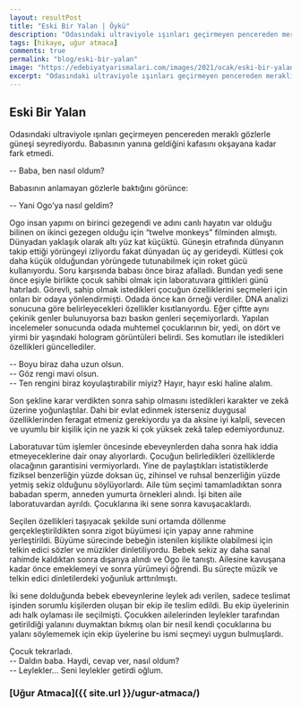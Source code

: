 ```yaml
---
layout: resultPost
title: "Eski Bir Yalan | Öykü"
description: "Odasındaki ultraviyole ışınları geçirmeyen pencereden meraklı gözlerle güneşi seyrediyordu."
tags: [hikaye, uğur atmaca]
comments: true
permalink: "blog/eski-bir-yalan"
image: "https://edebiyatyarismalari.com/images/2021/ocak/eski-bir-yalan.jpg"
excerpt: "Odasındaki ultraviyole ışınları geçirmeyen pencereden meraklı gözlerle güneşi seyrediyordu."
---
```


## Eski Bir Yalan
Odasındaki ultraviyole ışınları geçirmeyen pencereden meraklı gözlerle güneşi seyrediyordu. Babasının yanına geldiğini kafasını okşayana kadar fark etmedi.  

-- Baba, ben nasıl oldum?  

Babasının anlamayan gözlerle baktığını görünce:  

-- Yani Ogo’ya nasıl geldim?  

Ogo insan yapımı on birinci gezegendi ve adını canlı hayatın var olduğu bilinen on ikinci gezegen olduğu için “twelve monkeys” filminden almıştı. Dünyadan yaklaşık olarak altı yüz kat küçüktü. Güneşin etrafında dünyanın takip ettiği yörüngeyi izliyordu fakat dünyadan üç ay gerideydi. Kütlesi çok daha küçük olduğundan yörüngede tutunabilmek için roket gücü kullanıyordu.
Soru karşısında babası önce biraz afalladı. Bundan yedi sene önce eşiyle birlikte çocuk sahibi olmak için laboratuvara gittikleri günü hatırladı. Görevli, sahip olmak istedikleri çocuğun özelliklerini seçmeleri için onları bir odaya yönlendirmişti. Odada önce kan örneği verdiler. DNA analizi sonucuna göre belirleyecekleri özellikler kısıtlanıyordu. Eğer çiftte aynı çekinik genler bulunuyorsa bazı baskın genleri seçemiyorlardı. Yapılan incelemeler sonucunda odada muhtemel çocuklarının bir, yedi, on dört ve yirmi bir yaşındaki hologram görüntüleri belirdi. Ses komutları ile istedikleri özellikleri güncellediler.  

-- Boyu biraz daha uzun olsun.  
-- Göz rengi mavi olsun.  
-- Ten rengini biraz koyulaştırabilir miyiz? Hayır, hayır eski haline alalım.  

Son şekline karar verdikten sonra sahip olmasını istedikleri karakter ve zekâ üzerine yoğunlaştılar. Dahi bir evlat edinmek isterseniz duygusal özelliklerinden feragat etmeniz gerekiyordu ya da aksine iyi kalpli, sevecen ve uyumlu bir kişilik için ne yazık ki çok yüksek zekâ talep edemiyordunuz.  

Laboratuvar tüm işlemler öncesinde ebeveynlerden daha sonra hak iddia etmeyeceklerine dair onay alıyorlardı. Çocuğun belirledikleri özelliklerde olacağının garantisini vermiyorlardı. Yine de paylaştıkları istatistiklerde fiziksel benzerliğin yüzde doksan üç, zihinsel ve ruhsal benzerliğin yüzde yetmiş sekiz olduğunu söylüyorlardı.
Aile tüm seçimi tamamladıktan sonra babadan sperm, anneden yumurta örnekleri alındı. İşi biten aile laboratuvardan ayrıldı. Çocuklarına iki sene sonra kavuşacaklardı.  

Seçilen özellikleri taşıyacak şekilde suni ortamda döllenme gerçekleştirildikten sonra zigot büyümesi için yapay anne rahmine yerleştirildi. Büyüme sürecinde bebeğin istenilen kişilikte olabilmesi için telkin edici sözler ve müzikler dinletiliyordu. Bebek sekiz ay daha sanal rahimde kaldıktan sonra dışarıya alındı ve Ogo ile tanıştı. Ailesine kavuşana kadar önce emeklemeyi ve sonra yürümeyi öğrendi. Bu süreçte müzik ve telkin edici dinletilerdeki yoğunluk arttırılmıştı.  

İki sene dolduğunda bebek ebeveynlerine leylek adı verilen, sadece teslimat işinden sorumlu kişilerden oluşan bir ekip ile teslim edildi. Bu ekip üyelerinin adı halk oylaması ile seçilmişti. Çocukken ailelerinden leylekler tarafından getirildiği yalanını duymaktan bıkmış olan bir nesil kendi çocuklarına bu yalanı söylememek için ekip üyelerine bu ismi seçmeyi uygun bulmuşlardı.  

Çocuk tekrarladı.  
-- Daldın baba. Haydi, cevap ver, nasıl oldum?  
-- Leylekler… Seni leylekler getirdi oğlum.  

### [Uğur Atmaca]({{ site.url }}/ugur-atmaca/)